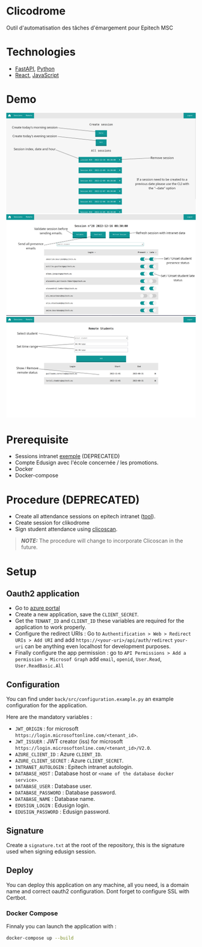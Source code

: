 # Clicodrome
Outil d'automatisation des tâches d'émargement pour Epitech MSC

# Technologies
- [FastAPI](https://fastapi.tiangolo.com/), [Python](https://www.python.org/)
- [React](https://react.dev/), [JavaScript](https://developer.mozilla.org/fr/docs/Web/JavaScript)

# Demo
![Sessions](front/public/assets/demo_sessions.png)
![Session](front/public/assets/demo_session.png)
![Remote](front/public/assets/demo_remote.png)

# Prerequisite
- Sessions intranet [exemple](https://intra.epitech.eu/module/2021/W-ADM-007/LYN-0-1/acti-505014/event-521736/registered) (DEPRECATED)
- Compte Edusign avec l'école concernée / les promotions.
- Docker
- Docker-compose

# Procedure (DEPRECATED)
- Create all attendance sessions on epitech intranet ([tool](https://github.com/JulienAldon/EEPlanner)).
- Create session for clikodrome
- Sign student attendance using [clicoscan](https://github.com/JulienAldon/Clicoscan).

> **_NOTE:_** The procedure will change to incorporate Clicoscan in the future.

# Setup
## Oauth2 application
- Go to [azure portal](https://portal.azure.com/#view/Microsoft_AAD_IAM/ActiveDirectoryMenuBlade/~/RegisteredApps)
- Create a new application, save the `CLIENT_SECRET`.
- Get the `TENANT_ID` and `CLIENT_ID` these variables are required for the application to work properly.
- Configure the redirect URIs : Go to `Authentification > Web > Redirect URIs > Add URI` and add `https://<your-uri>/api/auth/redirect` `your-uri` can be anything even localhost for development purposes.
- Finally configure the app permission : go to `API Permissions > Add a permission > Microsof Graph` add `email`, `openid`, `User.Read`, `User.ReadBasic.All`

## Configuration
You can find under `back/src/configuration.example.py` an example configuration for the application.

Here are the mandatory variables : 
- `JWT_ORIGIN` : for microsoft `https://login.microsoftonline.com/<tenant_id>`.
- `JWT_ISSUER` : JWT creator (iss) for microsoft `https://login.microsoftonline.com/<tenant_id>/V2.0`.
- `AZURE_CLIENT_ID` : Azure `CLIENT_ID`.
- `AZURE_CLIENT_SECRET` : Azure `CLIENT_SECRET`.
- `INTRANET_AUTOLOGIN` : Epitech intranet autologin.
- `DATABASE_HOST` : Database host or `<name of the database docker service>`.
- `DATABASE_USER` : Database user.
- `DATABASE_PASSWORD` : Database password.
- `DATABASE_NAME` : Database name.
- `EDUSIGN_LOGIN` : Edusign login.
- `EDUSIGN_PASSWORD` : Edusign password.

## Signature
Create a `signature.txt` at the root of the repository, this is the signature used when signing edusign session.


## Deploy
You can deploy this application on any machine, all you need, is a domain name and correct oauth2 configuration.
Dont forget to configure SSL with Certbot.

### Docker Compose
Finnaly you can launch the application with :
```bash
docker-compose up --build
```